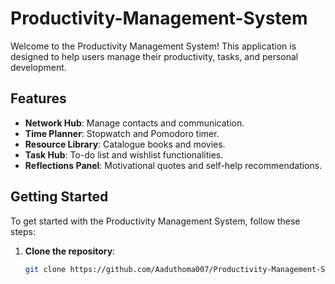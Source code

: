 # Productivity-Management-System


Welcome to the Productivity Management System! This application is designed to help users manage their productivity, tasks, and personal development.

## Features

- **Network Hub**: Manage contacts and communication.
- **Time Planner**: Stopwatch and Pomodoro timer.
- **Resource Library**: Catalogue books and movies.
- **Task Hub**: To-do list and wishlist functionalities.
- **Reflections Panel**: Motivational quotes and self-help recommendations.

## Getting Started

To get started with the Productivity Management System, follow these steps:

1. **Clone the repository**:
   ```sh
   git clone https://github.com/Aaduthoma007/Productivity-Management-System.git

